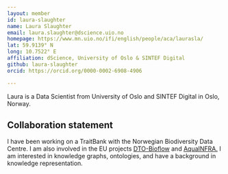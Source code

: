 ```yaml
---
layout: member
id: laura-slaughter
name: Laura Slaughter
email: laura.slaughter@dscience.uio.no
homepage: https://www.mn.uio.no/ifi/english/people/aca/laurasla/
lat: 59.9139° N
long: 10.7522° E
affiliation: dScience, University of Oslo & SINTEF Digital 
github: laura-slaughter
orcid: https://orcid.org/0000-0002-6908-4906

---
```


Laura is a Data Scientist from University of Oslo and SINTEF Digital in Oslo, Norway.

## Collaboration statement
I have been working on a TraitBank with the Norwegian Biodiversity Data Centre. I am also involved in the EU projects [DTO-Bioflow](https://dto-bioflow.eu) and [AquaINFRA.](https://aquainfra.eu) 
I am interested in knowledge graphs, ontologies, and have a background in knowledge representation. 
